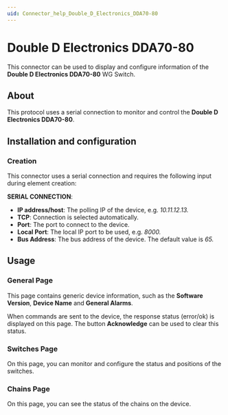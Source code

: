 ```yaml
---
uid: Connector_help_Double_D_Electronics_DDA70-80
---
```


# Double D Electronics DDA70-80

This connector can be used to display and configure information of the **Double D Electronics DDA70-80** WG Switch.

## About

This protocol uses a serial connection to monitor and control the **Double D Electronics DDA70-80**.

## Installation and configuration

### Creation

This connector uses a serial connection and requires the following input during element creation:

**SERIAL CONNECTION**:

- **IP address/host**: The polling IP of the device, e.g. *10.11.12.13.*
- **TCP**: Connection is selected automatically.
- **Port**: The port to connect to the device.
- **Local Port**: The local IP port to be used, e.g. *8000.*
- **Bus Address**: The bus address of the device. The default value is *65.*

## Usage

### General Page

This page contains generic device information, such as the **Software Version**, **Device Name** and **General Alarms**.

When commands are sent to the device, the response status (error/ok) is displayed on this page. The button **Acknowledge** can be used to clear this status.

### Switches Page

On this page, you can monitor and configure the status and positions of the switches.

### Chains Page

On this page, you can see the status of the chains on the device.
